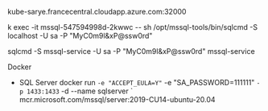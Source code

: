 

kube-sarye.francecentral.cloudapp.azure.com:32000

k exec -it mssql-547594998d-2kwwc -- sh
/opt/mssql-tools/bin/sqlcmd -S localhost -U sa -P "MyC0m9l&xP@ssw0rd"


sqlcmd -S mssql-service -U sa -P "MyC0m9l&xP@ssw0rd"
mssql-service






Docker 
- SQL Server
docker run `
	-e "ACCEPT_EULA=Y" `
	-e "SA_PASSWORD=111111" `
	-p 1433:1433 `
	-d --name sqlserver `
	mcr.microsoft.com/mssql/server:2019-CU14-ubuntu-20.04

